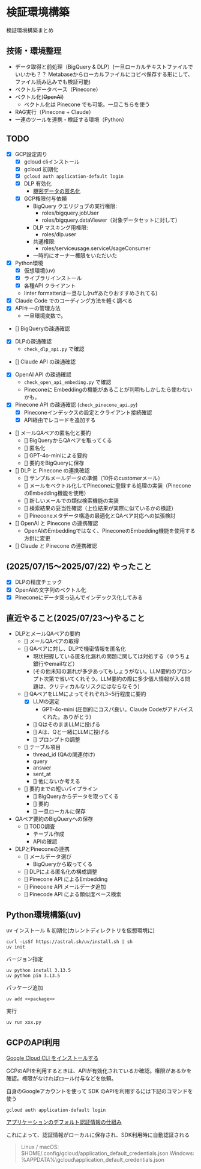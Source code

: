 # 検証環境構築

検証環境構築まとめ

## 技術・環境整理

- データ取得と前処理（BigQuery & DLP）(一旦ローカルテキストファイルでいいかも？？ Metabaseからローカルファイルにコピペ保存する形にして、ファイル読み込みでも検証可能)
- ベクトルデータベース（Pinecone）
- ベクトル化(~~OpenAI~~)
  - ベクトル化は Pinecone でも可能。一旦こちらを使う
- RAG実行（Pinecone + Claude）
- 一連のツールを連携・検証する環境（Python）

## TODO

- [x] GCP設定周り
  - [x] gcloud cliインストール
  - [x] gcloud 初期化
  - [x] `gcloud auth application-default login`
  - [x] DLP 有効化
    - [機密データの匿名化](https://cloud.google.com/sensitive-data-protection/docs/deidentify-sensitive-data?hl=ja)
  - [x] GCP権限付与依頼
    - BigQuery クエリジョブの実行権限:
      - roles/bigquery.jobUser
      - roles/bigquery.dataViewer（対象データセットに対して）
    - DLP マスキング用権限:
      - roles/dlp.user
    - 共通権限:
      - roles/serviceusage.serviceUsageConsumer
    - 一時的にオーナー権限をいただいた
- [x] Python環境
  - [x] 仮想環境(uv)
  - [x] ライブラリインストール
  - [x] 各種API クライアント
  - linter formatterは一旦なし(ruffあたりおすすめされてる)
- [x] Claude Code でのコーディング方法を軽く調べる
- [x] APIキーの管理方法
  - 一旦環境変数で。
- [] BigQueryの疎通確認
- [x] DLPの疎通確認
  - `check_dlp_api.py` で確認
- [] Claude API の疎通確認
- [x] OpenAI API の疎通確認
  - `check_open_api_embeding.py` で確認
  - Pineconeに Embeddingの機能があることが判明もしかしたら使わないかも。
- [x] Pinecone API の疎通確認 (`check_pinecone_api.py`)
  - [x] Pineconeインデックスの設定とクライアント接続確認
  - [x] API経由でレコードを追加する
- [] メールQAペアの匿名化と要約
  - [] BigQueryからQAペアを取ってくる
  - [] 匿名化
  - [] GPT-4o-miniによる要約
  - [] 要約をBigQueryに保存
- [] DLP と Pinecone の連携確認
  - [] サンプルメールデータの準備（10件のcustomerメール）
  - [] メールをベクトル化してPineconeに登録する処理の実装（PineconeのEmbedding機能を使用）
  - [] 新しいメールでの類似検索機能の実装
  - [] 検索結果の妥当性確認（上位結果が実際に似ているかの検証）
  - [] Pineconeメタデータ構造の最適化とQAペア対応への拡張検討
- [] OpenAI と Pinecone の連携確認
  - OpenAIのEmbeddingではなく、PineconeのEmbedding機能を使用する方針に変更
- [] Claude と Pinecone の連携確認

## (2025/07/15〜2025/07/22) やったこと

- [x] DLPの精度チェック
- [x] OpenAIの文字列のベクトル化
- [x] Pineconeにデータ突っ込んでインデックス化してみる

## 直近やること(2025/07/23〜)やること

- DLPとメールQAペアの要約
  - [] メールQAペアの取得
  - [] QAペアに対し、DLPで機密情報を匿名化
    - 現状把握している匿名化漏れの問題に関しては対処する（ゆうちょ銀行やemailなど）
    - (その他未知の漏れが多少あってもしょうがない。LLM要約のプロンプト次第で省いてくれそう。LLM要約の際に多少個人情報が入る問題は、クリティカルなリスクにはならなそう)
  - [] QAペアをLLMによってそれぞれ3~5行程度に要約
    - [x] LLMの選定
      - GPT-4o-mini (圧倒的にコスパ良い。Claude Codeがアドバイスくれた。ありがとう)
    - [] QはそのままLLMに投げる
    - [] Aは、Qと一緒にLLMに投げる
    - [] プロンプトの調整
  - [] テーブル項目
    - thread_id (QAの関連付け)
    - query
    - answer
    - sent_at
    - [] 他にないか考える
  - [] 要約までの短いパイプライン
    - [] BigQueryからデータを取ってくる
    - [] 要約
    - [] 一旦ローカルに保存
- QAペア要約のBigQueryへの保存
  - [] TODO調査
    - テーブル作成
    - APIの確認
- DLPとPineconeの連携
  - [] メールデータ選び
    -  BigQueryから取ってくる
  - [] DLPによる匿名化の構成調整
  - [] Pinecone API によるEmbedding
  - [] Pinecone API メールデータ追加
  - [] Pinecode API による類似度ベース検索

## Python環境構築(uv)

uv インストール & 初期化(カレントディレクトリを仮想環境に)

```
curl -LsSf https://astral.sh/uv/install.sh | sh
uv init
```

バージョン指定

```
uv python install 3.13.5
uv python pin 3.13.5
```

パッケージ追加

```
uv add <<package>>
```

実行

```
uv run xxx.py
```

## GCPのAPI利用

[Google Cloud CLI をインストールする](https://cloud.google.com/sdk/docs/install-sdk?utm_source=chatgpt.com&hl=ja)

GCPのAPIを利用するときは、APIが有効化されているか確認。権限があるかを確認。権限がなければロール付与などを依頼。

自身のGoogleアカウントを使って SDK のAPIを利用するには下記のコマンドを使う

```
gcloud auth application-default login
```

[アプリケーションのデフォルト認証情報の仕組み](https://cloud.google.com/docs/authentication/application-default-credentials?utm_source=chatgpt.com&hl=ja)

これによって、認証情報がローカルに保存され、SDK利用時に自動認証される

> Linux / macOS: $HOME/.config/gcloud/application_default_credentials.json
> Windows: %APPDATA%\gcloud\application_default_credentials.json
